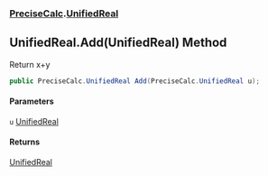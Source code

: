 ### [PreciseCalc](PreciseCalc.md 'PreciseCalc').[UnifiedReal](PreciseCalc.UnifiedReal.md 'PreciseCalc.UnifiedReal')

## UnifiedReal.Add(UnifiedReal) Method

Return x+y

```csharp
public PreciseCalc.UnifiedReal Add(PreciseCalc.UnifiedReal u);
```
#### Parameters

<a name='PreciseCalc.UnifiedReal.Add(PreciseCalc.UnifiedReal).u'></a>

`u` [UnifiedReal](PreciseCalc.UnifiedReal.md 'PreciseCalc.UnifiedReal')

#### Returns
[UnifiedReal](PreciseCalc.UnifiedReal.md 'PreciseCalc.UnifiedReal')